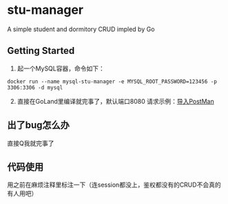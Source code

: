 # stu-manager
A simple student and dormitory CRUD impled  by Go

## Getting Started
1.  起一个MySQL容器，命令如下：
```
docker run --name mysql-stu-manager -e MYSQL_ROOT_PASSWORD=123456 -p 3306:3306 -d mysql
```
2.  直接在GoLand里编译就完事了，默认端口8080
请求示例：[导入PostMan](StuManager.postman_collection.json)

## 出了bug怎么办
直接Q我就完事了

## 代码使用
用之前在麻烦注释里标注一下（连session都没上，鉴权都没有的CRUD不会真的有人用吧）

